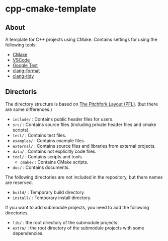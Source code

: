 # cpp-cmake-template

## About
A template for C++ projects using CMake.
Contains settings for using the following tools:
+ [CMake](https://cmake.org/)
+ [VSCode](https://code.visualstudio.com/)
+ [Google Test](https://github.com/google/googletest)
+ [clang-format](https://clang.llvm.org/docs/ClangFormat.html)
+ [clang-tidy](https://clang.llvm.org/extra/clang-tidy/)

## Directoris
The directory structure is based on [The Pitchfork Layout (PFL)](https://api.csswg.org/bikeshed/?force=1&url=https://raw.githubusercontent.com/vector-of-bool/pitchfork/develop/data/spec.bs).
(but there are some differences.)

- `include/` : Contains public header files for users.
- `src/` : Contains source files (including private header files and cmake scripts).
- `test/` : Contains test files.
- `examples/` : Contains example files.
- `external/` : Contains source files and libraries from external projects.
- `data/` : Contains not explicitly code files.
- `tool/` : Contains scripts and tools.
  - `cmake/` : Contains CMake scripts.
- `doc/` : Contains documents.

The following directories are not included in the repository, but there names are reserved.
- `build/` : Temporary build directory.
- `install/` : Temporary install directory.

If you want to add submodule projects, you need to add the following directories.
- `lib/` : the root directory of the submodule projects.
- `extra/` : the root directory of the submodule projects with some dependencies.
